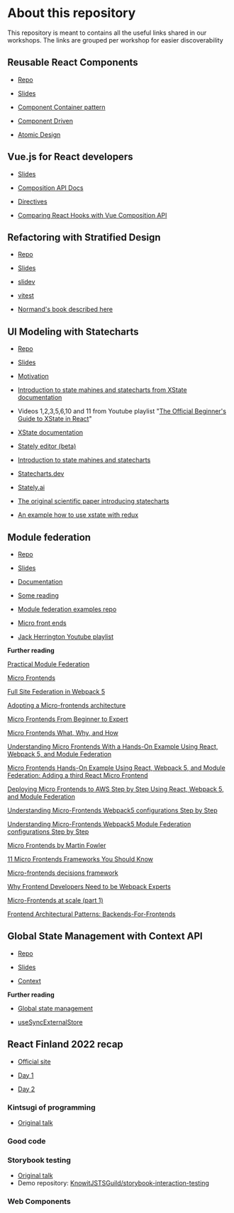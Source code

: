 # About this repository

This repository is meant to contains all the useful links shared in our workshops.
The links are grouped per workshop for easier discoverability

## Reusable React Components

* [Repo](https://github.com/KnowitJSTSGuild/reusable-react-components)

* [Slides](https://github.com/KnowitJSTSGuild/reusable-react-components/blob/develop/Reusable_react_components_cleanup.pptx)

* [Component Container pattern](https://reactpatterns.com/#container-component)

* [Component Driven](https://www.componentdriven.org/)

* [Atomic Design](https://bradfrost.com/blog/post/atomic-web-design/)

## Vue.js for React developers

* [Slides](https://xd.adobe.com/view/4a2bc58a-b5cf-45b3-ab5d-771d7ec9dd83-1f78/)

* [Composition API Docs](https://vuejs.org/api/#composition-api)

* [Directives](https://vuejs.org/api/built-in-directives.html#v-text)

* [Comparing React Hooks with Vue Composition API](https://dev.to/voluntadpear/comparing-react-hooks-with-vue-composition-api-4b32)

## Refactoring with Stratified Design

* [Repo](https://github.com/KnowitJSTSGuild/refactoring-with-stratified-design)

* [Slides](https://github.com/KnowitJSTSGuild/refactoring-with-stratified-design/blob/master/slides-export.pdf)

* [slidev](https://sli.dev)

* [vitest](https://vitest.dev)

* [Normand's book described here](https://www.manning.com/books/grokking-simplicity)

## UI Modeling with Statecharts

* [Repo](https://github.com/KnowitJSTSGuild/ui-modeling-with-statecharts)

* [Slides](https://github.com/KnowitJSTSGuild/ui-modeling-with-statecharts/blob/main/presentation/slides-export.pdf)

* [Motivation](https://dev.to/mpocock1/usestate-vs-usereducer-vs-xstate-part-1-modals-569e)

* [Introduction to state mahines and statecharts from XState documentation](https://xstate.js.org/docs/guides/introduction-to-state-machines-and-statecharts)

* Videos 1,2,3,5,6,10 and 11 from Youtube playlist "[The Official Beginner's Guide to XState in React](https://www.youtube.com/playlist?list=PLvWgkXBB3dd4ocSi17y1JmMmz7S5cV8vI)"

* [XState documentation](https://xstate.js.org/docs)

* [Stately editor (beta)](https://stately.ai/registry/new?source=landing-page)

* [Introduction to state mahines and statecharts](https://xstate.js.org/docs/guides/introduction-to-state-machines-and-statecharts)

* [Statecharts.dev](https://statecharts.dev/)

* [Stately.ai](https://stately.ai)

* [The original scientific paper introducing statecharts](http://www.inf.ed.ac.uk/teaching/courses/seoc/2005_2006/resources/statecharts.pdf)

* [An example how to use xstate with redux](https://github.com/mattpocock/redux-xstate-poc)

## Module federation

* [Repo](https://github.com/KnowitJSTSGuild/module-federation)

* [Slides](https://knowit-my.sharepoint.com/:p:/g/personal/manuel_aullo-perez_knowit_fi/EaAloTDwvUFPipBZRSHVJ0oBs9uuApEag9Wh4-zw03RGww?e=Sr0j7W)

* [Documentation](https://webpack.js.org/plugins/module-federation-plugin/#options)

* [Some reading](https://medium.com/swlh/webpack-5-module-federation-a-game-changer-to-javascript-architecture-bcdd30e02669)

* [Module federation examples repo](https://github.com/module-federation/module-federation-examples)

* [Micro front ends](https://microfrontends.info/microfrontends/)

* [Jack Herrington Youtube playlist](https://www.youtube.com/watch?v=432thqUKs-Y&list=PLNqp92_EXZBLr7p7hn6IYa1YPNs4yJ1t1)

**Further reading**

[Practical Module Federation](https://module-federation.myshopify.com/products/practical-module-federation)

[Micro Frontends](https://micro-frontends.org/)

[Full Site Federation in Webpack 5](https://www.jackherrington.com/full-site-federation-in-webpack-5/)

[Adopting a Micro-frontends architecture](https://medium.com/dazn-tech/adopting-a-micro-frontends-architecture-e283e6a3c4f3)

[Micro Frontends From Beginner to Expert](https://www.linkedin.com/pulse/micro-frontends-from-begining-expert-rany-elhousieny-phd%E1%B4%AC%E1%B4%AE%E1%B4%B0)

[Micro Frontends What, Why, and How](https://www.linkedin.com/pulse/micro-frontends-what-why-how-rany-elhousieny-phd%E1%B4%AC%E1%B4%AE%E1%B4%B0/)

[Understanding Micro Frontends With a Hands-On Example Using React, Webpack 5, and Module Federation](https://medium.com/nerd-for-tech/micro-front-ends-hands-on-project-63bd3327e162)

[Micro Frontends Hands-On Example Using React, Webpack 5, and Module Federation: Adding a third React Micro Frontend](https://medium.com/nerd-for-tech/micro-frontends-hands-on-example-using-react-webpack-5-and-module-federation-adding-a-third-2fe8c61a73f)

[Deploying Micro Frontends to AWS Step by Step Using React, Webpack 5, and Module Federation](https://www.linkedin.com/pulse/deploying-micro-frontends-aws-step-using-gitlab-react-rany)

[Understanding Micro-Frontends Webpack5 configurations Step by Step](https://www.linkedin.com/pulse/understanding-micro-frontends-webpack5-configurations-rany)

[Understanding Micro-Frontends Webpack5 Module Federation configurations Step by Step](https://www.linkedin.com/pulse/understanding-micro-frontends-webpack5-module-step-rany)

[Micro Frontends by Martin Fowler](https://martinfowler.com/articles/micro-frontends.html)

[11 Micro Frontends Frameworks You Should Know](https://itnext.io/11-micro-frontends-frameworks-you-should-know-b66913b9cd20)

[Micro-frontends decisions framework](https://medium.com/@lucamezzalira/micro-frontends-decisions-framework-ebcd22256513)

[Why Frontend Developers Need to be Webpack Experts](https://blog.bitsrc.io/why-frontend-developers-need-to-be-webpack-experts-32e734b6f04a)

[Micro-Frontends at scale (part 1)](https://medium.com/xgeeks/micro-frontends-at-scale-part-1-a8ab67bfb773)

[Frontend Architectural Patterns: Backends-For-Frontends](https://medium.com/frontend-at-scale/frontend-architectural-patterns-backend-for-frontend-29679aba886c)

## Global State Management with Context API

* [Repo](https://github.com/KnowitJSTSGuild/context-api-with-hooks)

* [Slides](https://github.com/KnowitJSTSGuild/context-api-with-hooks/blob/master/Global%20state%20management%20with%20Context%20API%20in%20React.pdf)

* [Context](https://reactjs.org/docs/context.html)

**Further reading**

* [Global state management](https://endertech.com/blog/using-reacts-context-api-for-global-state-management)

* [useSyncExternalStore](https://blog.saeloun.com/2021/12/30/react-18-usesyncexternalstore-api)

## React Finland 2022 recap

* [Official site](https://react-finland.fi/2022/)

* [Day 1](https://youtu.be/zE8PDM_7xoQ)

* [Day 2](https://youtu.be/rHjwZu0EmlQ)

### Kintsugi of programming

* [Original talk](https://www.youtube.com/watch?v=zE8PDM_7xoQ&t=1346s&ab_channel=PaasitorniLive)

### Good code

### Storybook testing

* [Original talk](https://www.youtube.com/watch?v=8ACxWOjrTfs)
* Demo repository: [KnowitJSTSGuild/storybook-interaction-testing](https://github.com/KnowitJSTSGuild/storybook-interaction-testing)

### Web Components
